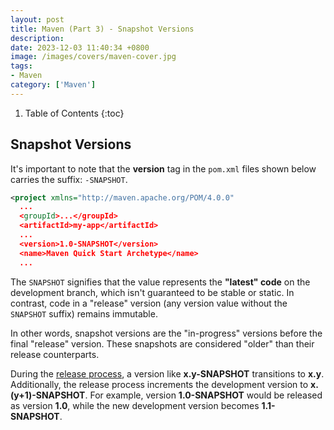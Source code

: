 ```yaml
---
layout: post
title: Maven (Part 3) - Snapshot Versions
description: 
date: 2023-12-03 11:40:34 +0800
image: /images/covers/maven-cover.jpg
tags:
- Maven
category: ['Maven']
---
```


1. Table of Contents
{:toc}

## Snapshot Versions

It's important to note that the **version** tag in the `pom.xml` files shown below carries the suffix: `-SNAPSHOT`.

```xml
<project xmlns="http://maven.apache.org/POM/4.0.0"
  ...
  <groupId>...</groupId>
  <artifactId>my-app</artifactId>
  ...
  <version>1.0-SNAPSHOT</version>
  <name>Maven Quick Start Archetype</name>
  ...
```

The `SNAPSHOT` signifies that the value represents the **"latest" code** on the development branch, which isn't guaranteed to be stable or static. In contrast, code in a "release" version (any version value without the `SNAPSHOT` suffix) remains immutable.

In other words, snapshot versions are the "in-progress" versions before the final "release" version. These snapshots are considered "older" than their release counterparts.

During the [release process](https://maven.apache.org/plugins/maven-release-plugin/), a version like **x.y-SNAPSHOT** transitions to **x.y**. Additionally, the release process increments the development version to **x.(y+1)-SNAPSHOT**. For example, version **1.0-SNAPSHOT** would be released as version **1.0**, while the new development version becomes **1.1-SNAPSHOT**.